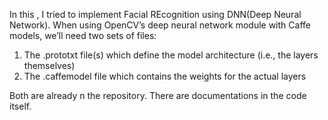 In this , I tried to implement Facial REcognition using DNN(Deep Neural Network).
When using OpenCV’s deep neural network module with Caffe models, we’ll need two sets of files:

1. The .prototxt file(s) which define the model architecture (i.e., the layers themselves)
2. The .caffemodel file which contains the weights for the actual layers

Both are already n the repository. 
There are documentations in the code itself.
